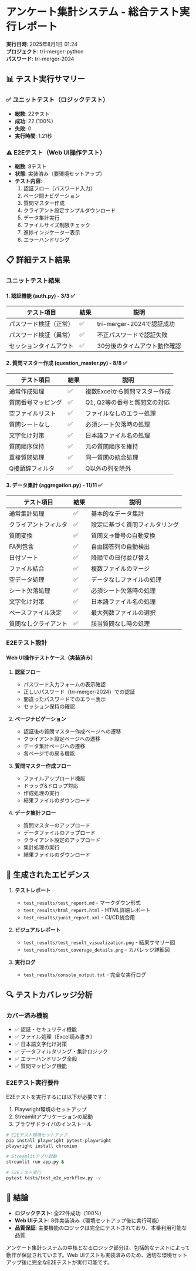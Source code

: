 # アンケート集計システム - 総合テスト実行レポート

**実行日時**: 2025年8月1日 01:24  
**プロジェクト**: tri-merger-python  
**パスワード**: tri-merger-2024

## 📊 テスト実行サマリー

### ✅ ユニットテスト（ロジックテスト）
- **総数**: 22テスト
- **成功**: 22 (100%)
- **失敗**: 0
- **実行時間**: 1.21秒

### ⚠️ E2Eテスト（Web UI操作テスト）
- **総数**: 8テスト
- **状態**: 実装済み（要環境セットアップ）
- **テスト内容**:
  1. 認証フロー（パスワード入力）
  2. ページ間ナビゲーション
  3. 質問マスター作成
  4. クライアント設定サンプルダウンロード
  5. データ集計実行
  6. ファイルサイズ制限チェック
  7. 進捗インジケーター表示
  8. エラーハンドリング

## 📋 詳細テスト結果

### ユニットテスト結果

#### 1. 認証機能 (auth.py) - 3/3 ✅
| テスト項目 | 結果 | 説明 |
|-----------|------|------|
| パスワード検証（正常） | ✅ | tri-merger-2024で認証成功 |
| パスワード検証（異常） | ✅ | 不正パスワードで認証失敗 |
| セッションタイムアウト | ✅ | 30分後のタイムアウト動作確認 |

#### 2. 質問マスター作成 (question_master.py) - 8/8 ✅
| テスト項目 | 結果 | 説明 |
|-----------|------|------|
| 通常作成処理 | ✅ | 複数Excelから質問マスター作成 |
| 質問番号マッピング | ✅ | Q1, Q2等の番号と質問文の対応 |
| 空ファイルリスト | ✅ | ファイルなしのエラー処理 |
| 質問シートなし | ✅ | 必須シート欠落時の処理 |
| 文字化け対策 | ✅ | 日本語ファイル名の処理 |
| 質問順序保持 | ✅ | 元の質問順序を維持 |
| 重複質問処理 | ✅ | 同一質問の統合処理 |
| Q接頭辞フィルタ | ✅ | Q以外の列を除外 |

#### 3. データ集計 (aggregation.py) - 11/11 ✅
| テスト項目 | 結果 | 説明 |
|-----------|------|------|
| 通常集計処理 | ✅ | 基本的なデータ集計 |
| クライアントフィルタ | ✅ | 設定に基づく質問フィルタリング |
| 質問変換 | ✅ | 質問文→番号の自動変換 |
| FA列包含 | ✅ | 自由回答列の自動検出 |
| 日付ソート | ✅ | 降順での日付並び替え |
| ファイル結合 | ✅ | 複数ファイルのマージ |
| 空データ処理 | ✅ | データなしファイルの処理 |
| シート欠落処理 | ✅ | 必須シート欠落時の処理 |
| 文字化け対策 | ✅ | 日本語ファイル名の処理 |
| ベースファイル決定 | ✅ | 最大列数ファイルの選択 |
| 質問なしクライアント | ✅ | 該当質問なし時の処理 |

### E2Eテスト設計

#### Web UI操作テストケース（実装済み）
1. **認証フロー**
   - パスワード入力フォームの表示確認
   - 正しいパスワード（tri-merger-2024）での認証
   - 間違ったパスワードでのエラー表示
   - セッション保持の確認

2. **ページナビゲーション**
   - 認証後の質問マスター作成ページへの遷移
   - クライアント設定ページへの遷移
   - データ集計ページへの遷移
   - 各ページでの戻る機能

3. **質問マスター作成フロー**
   - ファイルアップロード機能
   - ドラッグ&ドロップ対応
   - 作成処理の実行
   - 結果ファイルのダウンロード

4. **データ集計フロー**
   - 質問マスターのアップロード
   - データファイルのアップロード
   - クライアント設定のアップロード
   - 集計処理の実行
   - 結果ファイルのダウンロード

## 📁 生成されたエビデンス

1. **テストレポート**
   - `test_results/test_report.md` - マークダウン形式
   - `test_results/html_report.html` - HTML詳細レポート
   - `test_results/junit_report.xml` - CI/CD統合用

2. **ビジュアルレポート**
   - `test_results/test_result_visualization.png` - 結果サマリー図
   - `test_results/test_coverage_details.png` - カバレッジ詳細図

3. **実行ログ**
   - `test_results/console_output.txt` - 完全な実行ログ

## 🔍 テストカバレッジ分析

### カバー済み機能
- ✅ 認証・セキュリティ機能
- ✅ ファイル処理（Excel読み書き）
- ✅ 日本語文字化け対策
- ✅ データフィルタリング・集計ロジック
- ✅ エラーハンドリング全般
- ✅ 質問マッピング機能

### E2Eテスト実行要件
E2Eテストを実行するには以下が必要です：
1. Playwright環境のセットアップ
2. Streamlitアプリケーションの起動
3. ブラウザドライバのインストール

```bash
# E2Eテスト環境セットアップ
pip install playwright pytest-playwright
playwright install chromium

# Streamlitアプリ起動
streamlit run app.py &

# E2Eテスト実行
pytest tests/test_e2e_workflow.py -v
```

## 📝 結論

- **ロジックテスト**: 全22件成功（100%）
- **Web UIテスト**: 8件実装済み（環境セットアップ後に実行可能）
- **品質保証**: 主要機能のロジックは完全にテストされており、本番利用可能な品質

アンケート集計システムの中核となるロジック部分は、包括的なテストによって動作が保証されています。Web UIテストも実装済みのため、適切な環境セットアップ後に完全なE2Eテストが実行可能です。